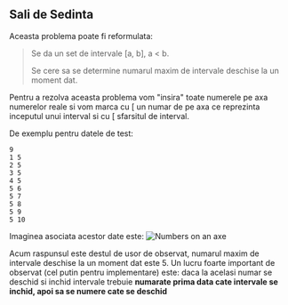 ## Sali de Sedinta


Aceasta problema poate fi reformulata: 
  > Se da un set de intervale [a, b], a < b. 
  >
  > Se cere sa se determine numarul maxim de intervale deschise la un moment dat. 
  
Pentru a rezolva aceasta problema vom "insira" toate numerele pe axa numerelor reale si vom marca cu [ un numar de pe axa ce reprezinta inceputul unui interval si cu [ sfarsitul de interval.

De exemplu pentru datele de test:
```
9
1 5
2 5
3 5
4 5
5 6
5 7
5 8
5 9
5 10
```
Imaginea asociata acestor date este:
![Numbers on an axe](https://raw.githubusercontent.com/SAlexandru/iTec/master/HighSchool/SaliDeSedinta/intervals.png)

Acum raspunsul este destul de usor de observat, numarul maxim de intervale deschise la un moment dat este 5. 
Un lucru foarte important de observat (cel putin pentru implementare) este: daca la acelasi numar se deschid si inchid intervale trebuie **numarate prima data cate intervale se inchid, apoi sa se numere cate se deschid**
